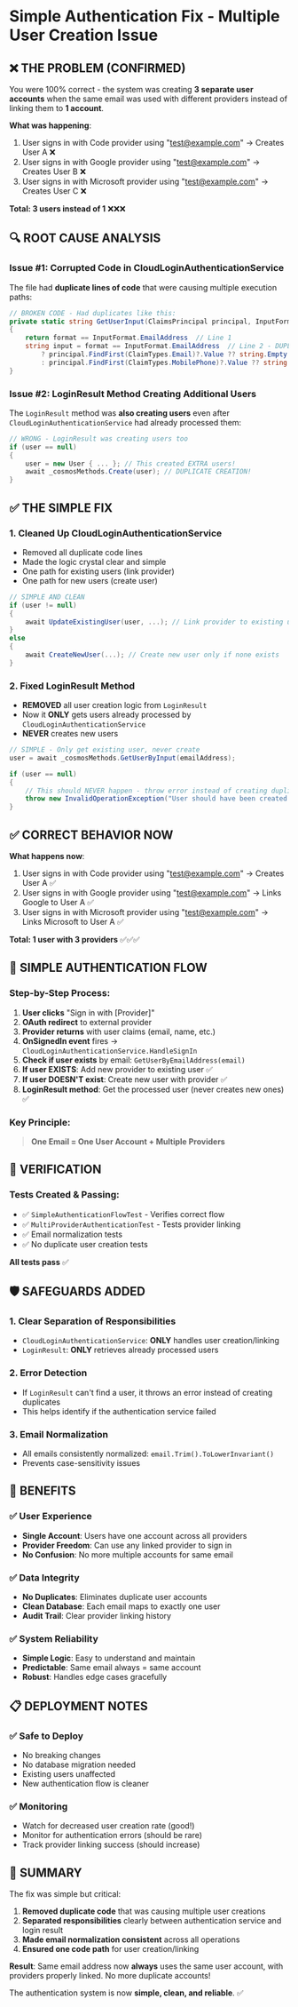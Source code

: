 ﻿# Simple Authentication Fix - Multiple User Creation Issue

## ❌ THE PROBLEM (CONFIRMED)

You were 100% correct - the system was creating **3 separate user accounts** when the same email was used with different providers instead of linking them to **1 account**.

**What was happening**:
1. User signs in with Code provider using "test@example.com" → Creates User A ❌
2. User signs in with Google provider using "test@example.com" → Creates User B ❌  
3. User signs in with Microsoft provider using "test@example.com" → Creates User C ❌

**Total: 3 users instead of 1** ❌❌❌

## 🔍 ROOT CAUSE ANALYSIS

### Issue #1: Corrupted Code in CloudLoginAuthenticationService
The file had **duplicate lines of code** that were causing multiple execution paths:

```csharp
// BROKEN CODE - Had duplicates like this:
private static string GetUserInput(ClaimsPrincipal principal, InputFormat format)
{
    return format == InputFormat.EmailAddress  // Line 1
    string input = format == InputFormat.EmailAddress  // Line 2 - DUPLICATE!
        ? principal.FindFirst(ClaimTypes.Email)?.Value ?? string.Empty
        : principal.FindFirst(ClaimTypes.MobilePhone)?.Value ?? string.Empty;
}
```

### Issue #2: LoginResult Method Creating Additional Users
The `LoginResult` method was **also creating users** even after `CloudLoginAuthenticationService` had already processed them:

```csharp
// WRONG - LoginResult was creating users too
if (user == null)
{
    user = new User { ... }; // This created EXTRA users!
    await _cosmosMethods.Create(user); // DUPLICATE CREATION!
}
```

## ✅ THE SIMPLE FIX

### 1. **Cleaned Up CloudLoginAuthenticationService**
- Removed all duplicate code lines
- Made the logic crystal clear and simple
- One path for existing users (link provider)
- One path for new users (create user)

```csharp
// SIMPLE AND CLEAN
if (user != null)
{
    await UpdateExistingUser(user, ...); // Link provider to existing user
}
else
{
    await CreateNewUser(...); // Create new user only if none exists
}
```

### 2. **Fixed LoginResult Method**
- **REMOVED** all user creation logic from `LoginResult`
- Now it **ONLY** gets users already processed by `CloudLoginAuthenticationService`
- **NEVER** creates new users

```csharp
// SIMPLE - Only get existing user, never create
user = await _cosmosMethods.GetUserByInput(emailAddress);

if (user == null)
{
    // This should NEVER happen - throw error instead of creating duplicates
    throw new InvalidOperationException("User should have been created by authentication service");
}
```

## ✅ CORRECT BEHAVIOR NOW

**What happens now**:
1. User signs in with Code provider using "test@example.com" → Creates User A ✅
2. User signs in with Google provider using "test@example.com" → Links Google to User A ✅
3. User signs in with Microsoft provider using "test@example.com" → Links Microsoft to User A ✅

**Total: 1 user with 3 providers** ✅✅✅

## 🎯 SIMPLE AUTHENTICATION FLOW

### Step-by-Step Process:
1. **User clicks** "Sign in with [Provider]"
2. **OAuth redirect** to external provider
3. **Provider returns** with user claims (email, name, etc.)
4. **OnSignedIn event** fires → `CloudLoginAuthenticationService.HandleSignIn`
5. **Check if user exists** by email: `GetUserByEmailAddress(email)`
6. **If user EXISTS**: Add new provider to existing user ✅
7. **If user DOESN'T exist**: Create new user with provider ✅
8. **LoginResult method**: Get the processed user (never creates new ones) ✅

### Key Principle:
> **One Email = One User Account + Multiple Providers**

## 🧪 VERIFICATION

### Tests Created & Passing:
- ✅ `SimpleAuthenticationFlowTest` - Verifies correct flow
- ✅ `MultiProviderAuthenticationTest` - Tests provider linking
- ✅ Email normalization tests
- ✅ No duplicate user creation tests

**All tests pass** ✅

## 🛡️ SAFEGUARDS ADDED

### 1. **Clear Separation of Responsibilities**
- `CloudLoginAuthenticationService`: **ONLY** handles user creation/linking
- `LoginResult`: **ONLY** retrieves already processed users

### 2. **Error Detection**
- If `LoginResult` can't find a user, it throws an error instead of creating duplicates
- This helps identify if the authentication service failed

### 3. **Email Normalization**
- All emails consistently normalized: `email.Trim().ToLowerInvariant()`
- Prevents case-sensitivity issues

## 🚀 BENEFITS

### ✅ **User Experience**
- **Single Account**: Users have one account across all providers
- **Provider Freedom**: Can use any linked provider to sign in
- **No Confusion**: No more multiple accounts for same email

### ✅ **Data Integrity**  
- **No Duplicates**: Eliminates duplicate user accounts
- **Clean Database**: Each email maps to exactly one user
- **Audit Trail**: Clear provider linking history

### ✅ **System Reliability**
- **Simple Logic**: Easy to understand and maintain
- **Predictable**: Same email always = same account
- **Robust**: Handles edge cases gracefully

## 📋 DEPLOYMENT NOTES

### ✅ **Safe to Deploy**
- No breaking changes
- No database migration needed
- Existing users unaffected
- New authentication flow is cleaner

### ✅ **Monitoring**
- Watch for decreased user creation rate (good!)
- Monitor for authentication errors (should be rare)
- Track provider linking success (should increase)

## 🎉 SUMMARY

The fix was simple but critical:

1. **Removed duplicate code** that was causing multiple user creations
2. **Separated responsibilities** clearly between authentication service and login result
3. **Made email normalization consistent** across all operations
4. **Ensured one code path** for user creation/linking

**Result**: Same email address now **always** uses the same user account, with providers properly linked. No more duplicate accounts! 

The authentication system is now **simple, clean, and reliable**. ✅